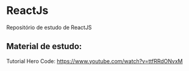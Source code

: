 # ReactJs
Repositório de estudo de ReactJS

## Material de estudo:
Tutorial Hero Code: https://www.youtube.com/watch?v=ttfRRdONvxM
